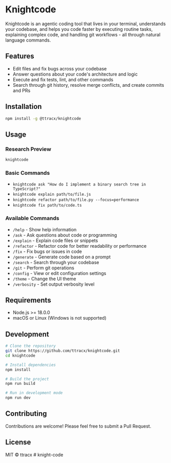 # Knightcode

Knightcode is an agentic coding tool that lives in your terminal, understands your codebase, and helps you code faster by executing routine tasks, explaining complex code, and handling git workflows - all through natural language commands.

## Features

- Edit files and fix bugs across your codebase
- Answer questions about your code's architecture and logic
- Execute and fix tests, lint, and other commands
- Search through git history, resolve merge conflicts, and create commits and PRs

## Installation

```bash
npm install -g @ttracx/knightcode
```

## Usage

### Research Preview

```bash
knightcode
```

### Basic Commands

- `knightcode ask "How do I implement a binary search tree in TypeScript?"`
- `knightcode explain path/to/file.js`
- `knightcode refactor path/to/file.py --focus=performance`
- `knightcode fix path/to/code.ts`

### Available Commands

- `/help` - Show help information
- `/ask` - Ask questions about code or programming
- `/explain` - Explain code files or snippets
- `/refactor` - Refactor code for better readability or performance
- `/fix` - Fix bugs or issues in code
- `/generate` - Generate code based on a prompt
- `/search` - Search through your codebase
- `/git` - Perform git operations
- `/config` - View or edit configuration settings
- `/theme` - Change the UI theme
- `/verbosity` - Set output verbosity level

## Requirements

- Node.js >= 18.0.0
- macOS or Linux (Windows is not supported)

## Development

```bash
# Clone the repository
git clone https://github.com/ttracx/knightcode.git
cd knightcode

# Install dependencies
npm install

# Build the project
npm run build

# Run in development mode
npm run dev
```

## Contributing

Contributions are welcome! Please feel free to submit a Pull Request.

## License

MIT © ttracx # knight-code
